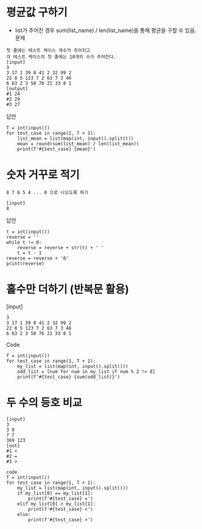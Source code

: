 # 평균값 구하기
- list가 주어진 경우 sum(list_name) / len(list_name)을 통해 평균을 구할 수 있음.
문제
```
첫 줄에는 테스트 케이스 개수가 주어지고
각 테스트 케이스의 첫 줄에는 10개의 수가 주어진다.
[input]
3
3 17 1 39 8 41 2 32 99 2
22 8 5 123 7 2 63 7 3 46
6 63 2 3 58 76 21 33 8 1 
[output]
#1 24
#2 29
#3 27
```
답안
```
T = int(input())
for test_case in range(1, T + 1):
    list_mean = list(map(int, input().split()))
    mean = round(sum(list_mean) / len(list_mean))
    print(f'#{test_case} {mean}')
```
# 숫자 거꾸로 적기
```
8 7 6 5 4 ... 0 으로 나오도록 하기

[input]
8
```
답안
```
t = int(input())
reverse = ''
while t != 0:
    reverse = reverse + str(t) + ' '
    t = t - 1
reverse = reverse + '0'
print(reverse)
```

# 홀수만 더하기 (반복문 활용)
[input]
```
3
3 17 1 39 8 41 2 32 99 2
22 8 5 123 7 2 63 7 3 46
6 63 2 3 58 76 21 33 8 1 
```
Code
```
T = int(input())
for test_case in range(1, T + 1):
    my_list = list(map(int, input().split()))
    odd_list = [num for num in my_list if num % 2 != 0]
    print(f'#{test_case} {sum(odd_list)}')
```
# 두 수의 등호 비교
```
[input]
3
3 8 
7 7 
369 123 
[out]
#1 <
#2 =
#3 >
```
```
code
T = int(input())
for test_case in range(1, T + 1):
    my_list = list(map(int, input().split()))
    if my_list[0] == my_list[1]:
        print(f'#{test_case} =')
    elif my_list[0] < my_list[1]:
        print(f'#{test_case} <')
    else:
        print(f'#{test_case} >')
```